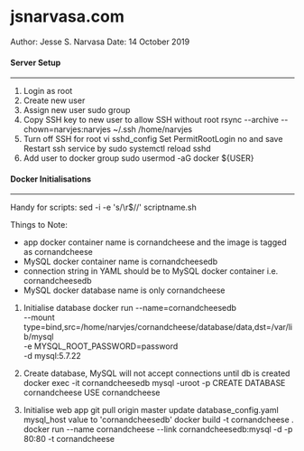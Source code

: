 jsnarvasa.com
=============
Author: Jesse S. Narvasa
Date: 14 October 2019

#### Server Setup
***
1. Login as root
2. Create new user
3. Assign new user sudo group
4. Copy SSH key to new user to allow SSH without root
	rsync --archive --chown=narvjes:narvjes ~/.ssh /home/narvjes
5. Turn off SSH for root
	vi sshd_config
	Set PermitRootLogin no and save
	Restart ssh service by sudo systemctl reload sshd
6. Add user to docker group
	sudo usermod -aG docker ${USER}


#### Docker Initialisations
***
Handy for scripts:
sed -i -e 's/\r$//' scriptname.sh

Things to Note:
* app docker container name is cornandcheese and the image is tagged as cornandcheese
* MySQL docker container name is cornandcheesedb
* connection string in YAML should be to MySQL docker container i.e. cornandcheesedb
* MySQL docker database name is only cornandcheese

1. Initialise database
docker run --name=cornandcheesedb \
--mount type=bind,src=/home/narvjes/cornandcheese/database/data,dst=/var/lib/mysql \
-e MYSQL_ROOT_PASSWORD=password \
-d mysql:5.7.22

2. Create database, MySQL will not accept connections until db is created
docker exec -it cornandcheesedb mysql -uroot -p
CREATE DATABASE cornandcheese
USE cornandcheese

3. Initialise web app
git pull origin master
update database_config.yaml mysql_host value to 'cornandcheesedb'
docker build -t cornandcheese .
docker run --name cornandcheese --link cornandcheesedb:mysql -d -p 80:80 -t cornandcheese